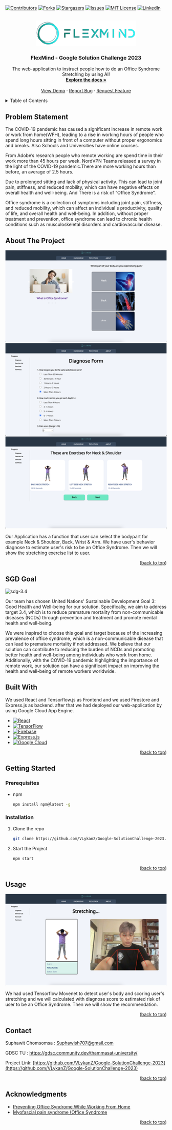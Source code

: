 <a name="readme-top"></a>

[![Contributors][contributors-shield]][contributors-url]
[![Forks][forks-shield]][forks-url]
[![Stargazers][stars-shield]][stars-url]
[![Issues][issues-shield]][issues-url]
[![MIT License][license-shield]][license-url]
[![LinkedIn][linkedin-shield]][linkedin-url]



<!-- PROJECT LOGO -->
<br />
<div align="center">
  <a href="https://github.com/VLykanZ/Google-SolutionChallenge-2023">
    <img src="src/assets/images/banner.png" alt="Logo" height="80">
  </a>

  <h3 align="center">FlexMind - Google Solution Challenge 2023</h3>

  <p align="center">
    The web-application to instruct people how to do an Office Syndrome Stretching by using AI!
    <br />
    <a href="https://github.com/VLykanZ/Google-SolutionChallenge-2023"><strong>Explore the docs »</strong></a>
    <br />
    <br />
    <a href="https://github.com/VLykanZ/Google-SolutionChallenge-2023">View Demo</a>
    ·
    <a href="https://github.com/VLykanZ/Google-SolutionChallenge-2023/issues">Report Bug</a>
    ·
    <a href="https://github.com/VLykanZ/Google-SolutionChallenge-2023/issues">Request Feature</a>
  </p>
</div>



<!-- TABLE OF CONTENTS -->
<details>
  <summary>Table of Contents</summary>
  <ol>
    <li>
      <a href="#about-the-project">About The Project</a>
      <ul>
        <li><a href="#built-with">Built With</a></li>
      </ul>
    </li>
    <li>
      <a href="#getting-started">Getting Started</a>
      <ul>
        <li><a href="#prerequisites">Prerequisites</a></li>
        <li><a href="#installation">Installation</a></li>
      </ul>
    </li>
    <li><a href="#usage">Usage</a></li>
    <li><a href="#roadmap">Roadmap</a></li>
    <li><a href="#contributing">Contributing</a></li>
    <li><a href="#license">License</a></li>
    <li><a href="#contact">Contact</a></li>
    <li><a href="#acknowledgments">Acknowledgments</a></li>
  </ol>
</details>


## Problem Statement

The COVID-19 pandemic has caused a significant increase in remote work or work from home(WFH), leading to a rise in working hours of people who spend long hours sitting in front of a computer without proper ergonomics and breaks. Also Schools and Universities have online courses. 

From Adobe’s research people who remote working are spend time in their work more than 45 hours per week. NordVPN Teams released a survey in the light of the COVID-19 pandemic.There are more working hours than before, an average of 2.5 hours.

Due to prolonged sitting and lack of physical activity. This can lead to joint pain, stiffness, and reduced mobility, which can have negative effects on overall health and well-being. And There is a risk of “Office Syndrome”.

Office syndrome is a collection of symptoms including joint pain, stiffness, and reduced mobility, which can affect an individual's productivity, quality of life, and overall health and well-being. In addition, without proper treatment and prevention, office syndrome can lead to chronic health conditions such as musculoskeletal disorders and cardiovascular disease.


<!-- ABOUT THE PROJECT -->
## About The Project

![Home Screen Shot][home-screenshot]
![Diagnose Screen Shot][diagnose-screenshot]
![Exercise List Screen Shot][exerciselist-screenshot]


Our Application has a function that user can select the bodypart for example Neck & Shoulder, Back, Wrist & Arm. We have user's behavior diagnose to estimate user's risk to be an Office Syndrome. Then we will show the stretching exercise list to user.

<p align="right">(<a href="#readme-top">back to top</a>)</p>

<!-- SDG -->
## SGD Goal

![sdg-3.4][sdg-3.4]

Our team has chosen United Nations' Sustainable Development Goal 3: Good Health and Well-being for our solution. Specifically, we aim to address target 3.4, which is to reduce premature mortality from non-communicable diseases (NCDs) through prevention and treatment and promote mental health and well-being.

We were inspired to choose this goal and target because of the increasing prevalence of office syndrome, which is a non-communicable disease that can lead to premature mortality if not addressed. We believe that our solution can contribute to reducing the burden of NCDs and promoting better health and well-being among individuals who work from home. Additionally, with the COVID-19 pandemic highlighting the importance of remote work, our solution can have a significant impact on improving the health and well-being of remote workers worldwide.



<!-- Built -->
## Built With

We used React and Tensorflow.js as Frontend and we used Firestore and Express.js as backend. after that we had deployed our web-application by using Google Cloud App Engine.

* [![React][React.js]][React-url]
* [![TensorFlow][TensorFlow]][TensorFlow-url]
* [![Firebase][Firebase]][Firebase-url]
* [![Express.js][Express.js]][Express.js-url]
* [![Google Cloud][Google Cloud]][Google Cloud-url]

<p align="right">(<a href="#readme-top">back to top</a>)</p>



<!-- GETTING STARTED -->
## Getting Started

### Prerequisites

* npm
  ```sh
  npm install npm@latest -g
  ```

### Installation

1. Clone the repo
   ```sh
   git clone https://github.com/VLykanZ/Google-SolutionChallenge-2023.git
   ```
2. Start the Project
   ```sh
   npm start
   ```

<p align="right">(<a href="#readme-top">back to top</a>)</p>



<!-- USAGE EXAMPLES -->
## Usage

![Do Exercise Screen Shot][doexercise-screenshot]

We had used Tensorflow Movenet to detect user's body and scoring user's stretching and we will calculated with diagnose score to estimated risk of user to be an Office Syndrome. Then we will show the recommendation.

<p align="right">(<a href="#readme-top">back to top</a>)</p>




<!-- CONTACT -->
## Contact

Suphawit Chomsomsa  : Suphawish707@gmail.com

GDSC TU : https://gdsc.community.dev/thammasat-university/

Project Link: [https://github.com/VLykanZ/Google-SolutionChallenge-2023](https://github.com/VLykanZ/Google-SolutionChallenge-2023)

<p align="right">(<a href="#readme-top">back to top</a>)</p>



<!-- ACKNOWLEDGMENTS -->
## Acknowledgments

* [Preventing Office Syndrome While Working From Home](https://www.bangkokhospital.com/en/content/work-from-home-and-office-syndrome)
* [Myofascial pain syndrome (Office Syndrome](https://www.praram9.com/en/officesyndrome/)

<p align="right">(<a href="#readme-top">back to top</a>)</p>



<!-- MARKDOWN LINKS & IMAGES -->
<!-- https://www.markdownguide.org/basic-syntax/#reference-style-links -->
[contributors-shield]: https://img.shields.io/github/contributors/VLykanZ/Google-SolutionChallenge-2023.svg?style=for-the-badge
[contributors-url]: https://github.com/VLykanZ/Google-SolutionChallenge-2023/graphs/contributors
[forks-shield]: https://img.shields.io/github/forks/VLykanZ/Google-SolutionChallenge-2023.svg?style=for-the-badge
[forks-url]: https://github.com/VLykanZ/Google-SolutionChallenge-2023/network/members
[stars-shield]: https://img.shields.io/github/stars/VLykanZ/Google-SolutionChallenge-2023.svg?style=for-the-badge
[stars-url]: https://github.com/VLykanZ/Google-SolutionChallenge-2023/stargazers
[issues-shield]: https://img.shields.io/github/issues/VLykanZ/Google-SolutionChallenge-2023.svg?style=for-the-badge
[issues-url]: https://github.com/VLykanZ/Google-SolutionChallenge-2023/issues
[license-shield]: https://img.shields.io/github/license/VlykanZ/Google-SolutionChallenge-2023.svg?style=for-the-badge
[license-url]: https://github.com/VLykanZ/Google-SolutionChallenge-2023/blob/master/LICENSE.txt
[linkedin-shield]: https://img.shields.io/badge/-LinkedIn-black.svg?style=for-the-badge&logo=linkedin&colorB=555
[linkedin-url]: https://www.linkedin.com/in/suphawit-chomsomsa-a461961b4/

[sdg-3.4]: https://ittffoundation.org/files/cms/logos/unsdgs/un-sdgs/sdg-3_target-3.4_%20same%20size.png

[home-screenshot]: src/assets/images/readme/home.png
[diagnose-screenshot]: src/assets/images/readme/diagnose.png
[exerciselist-screenshot]: src/assets/images/readme/exerciselist.png
[doexercise-screenshot]: src/assets/images/readme/doexercise.png


[React.js]: https://img.shields.io/badge/React-20232A?style=for-the-badge&logo=react&logoColor=61DAFB
[React-url]: https://reactjs.org/
[TensorFlow]: https://img.shields.io/badge/TensorFlow-%23FF6F00.svg?style=for-the-badge&logo=TensorFlow&logoColor=white
[TensorFlow-url]: https://www.tensorflow.org/
[Firebase]: https://img.shields.io/badge/Firebase-039BE5?style=for-the-badge&logo=Firebase&logoColor=white
[Firebase-url]: https://firebase.google.com/
[Express.js]: https://img.shields.io/badge/express.js-%23404d59.svg?style=for-the-badge&logo=express&logoColor=%2361DAFB
[Express.js-url]: https://expressjs.com/
[Google Cloud]: https://img.shields.io/badge/GoogleCloud-%234285F4.svg?style=for-the-badge&logo=google-cloud&logoColor=white
[Google Cloud-url]: https://cloud.google.com
